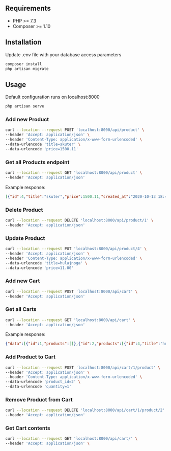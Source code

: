 ## Requirements
- PHP >= 7.3
- Composer >= 1.10

## Installation

Update .env file with your database access parameters

```bash
composer install
php artisan migrate
```


## Usage
Default configuration runs on localhost:8000
```bash
php artisan serve
```


### Add new Product
```bash
curl --location --request POST 'localhost:8000/api/product' \
--header 'Accept: application/json' \
--header 'Content-Type: application/x-www-form-urlencoded' \
--data-urlencode 'title=skuter' \
--data-urlencode 'price=1500.11'
```
### Get all Products endpoint

```bash
curl --location --request GET 'localhost:8000/api/product' \
--header 'Accept: application/json'
```
Example response:
```json
[{"id":4,"title":"skuter","price":1500.11,"created_at":"2020-10-13 18:47:19","updated_at":"2020-10-13 18:47:19"}]
```
### Delete Product
```bash
curl --location --request DELETE 'localhost:8000/api/product/1' \
--header 'Accept: application/json'
```
### Update Product
```bash
curl --location --request PUT 'localhost:8000/api/product/4' \
--header 'Accept: application/json' \
--header 'Content-Type: application/x-www-form-urlencoded' \
--data-urlencode 'title=hulajnoga' \
--data-urlencode 'price=11.00'
```

### Add new Cart
```bash
curl --location --request POST 'localhost:8000/api/cart' \
--header 'Accept: application/json'
```
### Get all Carts

```bash
curl --location --request GET 'localhost:8000/api/cart' \
--header 'Accept: application/json'
```
Example response:
```json
{"data":[{"id":1,"products":[]},{"id":2,"products":[{"id":4,"title":"hulajnoga","price":1500.11,"created_at":"2020-10-14 18:47:19","updated_at":"2020-10-14 19:11:24","pivot":{"cart_id":2,"product_id":4,"quantity":4}}]}]}
```

### Add Product to Cart
```bash
curl --location --request POST 'localhost:8000/api/cart/1/product' \
--header 'Accept: application/json' \
--header 'Content-Type: application/x-www-form-urlencoded' \
--data-urlencode 'product_id=2' \
--data-urlencode 'quantity=1'
```


### Remove Product from Cart
```bash
curl --location --request DELETE 'localhost:8000/api/cart/1/product/2' \
--header 'Accept: application/json'
```

### Get Cart contents
```bash
curl --location --request GET 'localhost:8000/api/cart/' \
--header 'Accept: application/json' \
```

